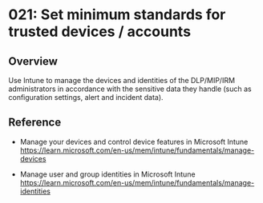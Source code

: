 # 021: Set minimum standards for trusted devices / accounts

## Overview

Use Intune to manage the devices and identities of the DLP/MIP/IRM administrators in accordance with the sensitive data they handle (such as configuration settings, alert and incident data).

## Reference

* Manage your devices and control device features in Microsoft Intune https://learn.microsoft.com/en-us/mem/intune/fundamentals/manage-devices

* Manage user and group identities in Microsoft Intune https://learn.microsoft.com/en-us/mem/intune/fundamentals/manage-identities

